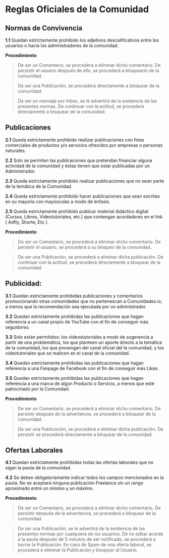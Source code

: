 # Reglas Oficiales de la Comunidad

**Normas de Convivencia**
----------
**1.1** Quedan estrictamente prohibido los adjetivos descalificativos entre los usuarios o hacia los administradores de la comunidad.

**Procedimiento** 

>De ser un Comentario, se procederá a eliminar dicho comentario. De persistir el usuario después de ello, se procederá a bloquearlo de la comunidad.

>De ser una Publicación, se procederá directamente a bloquear de la comunidad.

>De ser un mensaje por Inbox, se le advertirá de la existencia de las presentes normas. De continuar con la actitud, se procederá directamente a bloquear de la comunidad.


**Publicaciones**
----------

**2.1** Queda estrictamente prohibido realizar publicaciones con fines comerciales de productos y/o servicios ofrecidos por empresas o personas naturales.

**2.2** Solo se permiten las publicaciones que pretendan financiar alguna actividad de la comunidad y éstas tienen que estar publicadas por un Administrador.

**2.3** Queda estrictamente prohibido realizar publicaciones que no sean parte de la temática de la Comunidad.

**2.4** Queda estrictamente prohibido hacer publicaciones que sean escritas en su mayoría con mayúsculas a modo de énfasis.

**2.5** Queda estrictamente prohibido publicar material didáctico digital (Cursos, Libros, Videotutoriales, etc.) que contengan acordadores en el link ( Adfly, Shorte, Etc ).

**Procedimiento** 

>De ser un Comentario, se procederá a eliminar dicho comentario. De persistir el usuario, se procederá a su bloqueo de la comunidad.

>De ser una Publicación, se procederá a eliminar dicha publicación. De continuar con la actitud, se procederá directamente a bloquear de la comunidad.


**Publicidad**:
----------

**3.1** Quedan estrictamente prohibidas publicaciones y comentarios promocionando otras comunidades que no pertenescan a Comunidades.io, a menos que la recomendación sea ejecutada por un administrador.

**3.2** Quedan estrictamente prohibidas las publicaciones que hagan referencia a un canal propio de YouTube con el fin de conseguir más seguidores.

**3.3** Solo están permitidos: los videostutoriales a modo de sugerencia a partir de una problemática, los que planteen un aporte directo a la temática de la comunidad, los que provengan del canal oficial del la comunidad, y los videotutoriales que se realicen en el canal de la comunidad.

**3.4** Quedan estrictamente prohibidas las publicaciones que hagan referencia a una Fanpage de Facebook con el fin de conseguir más Likes.

**3.5** Quedan estrictamente prohibidas las publicaciones que hagan referencia a una marca de algún Producto o Servicio, a menos que esté patrocinado por la Comunidad.

**Procedimiento**  

>De ser un Comentario, se procederá a eliminar dicho comentario. De persistir después de la advertencia, se procederá a bloquear de la comunidad.

>De ser una Publicación, se procederá a eliminar dicha publicación. De persistir se procederá directamente a bloquear de la comunidad.


**Ofertas Laborales**
----------

**4.1** Quedan estrictamente prohibidas todas las ofertas laborales que no sigan la pauta de la comunidad.

**4.2** Se deben obligatoriamente indicar todos los campos mencionados en la pauta. No se aceptará ninguna publicación Freelance sin un rango aproximado entre un mínimo y un máximo.

**Procedimiento** 

>De ser un Comentario, se procederá a eliminar dicho comentario. De persistir después de la advertencia, se procederá a bloquear de la comunidad.

>De ser una Publicación, se le advertirá de la existencia de las presentes normas por cualquiera de los usuarios. De no editar acorde a la pauta después de 5 minutos de ser notificado, se procederá a borrar la Publicación. En caso de Spam de una oferta laboral, se procederá e eliminar la Publicación y bloquear al Usuario.


